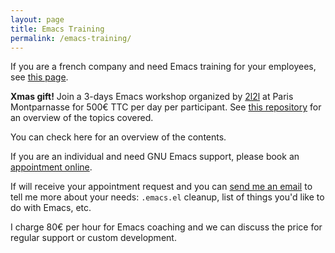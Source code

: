 ```yaml
---
layout: page
title: Emacs Training
permalink: /emacs-training/
---
```


If you are a french company and need Emacs training for your
employees, see [this page](http://www.2i2l.fr/spip.php?article278).

**Xmas gift!** Join a 3-days Emacs workshop organized
by [2l2l](http://www.2i2l.fr/spip.php?article278) at Paris
Montparnasse for 500€ TTC per day per participant.
See [this repository](https://github.com/bzg/emacs-training) for an
overview of the topics covered.

You can check here
for an overview of the contents.

If you are an individual and need GNU Emacs support, please book
an [appointment online](https://rdv.bzg.fr).

If will receive your appointment request and you
can [send me an email](mailto:bzg+emacsREMOVEME@bzg.fr) to tell me
more about your needs: `.emacs.el` cleanup, list of things you'd like
to do with Emacs, etc.

I charge 80€ per hour for Emacs coaching and we can discuss the price
for regular support or custom development.
